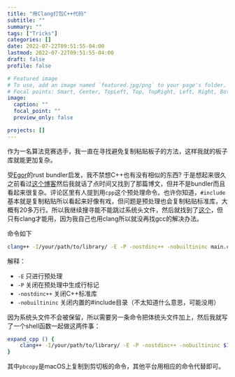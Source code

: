 ```yaml
---
title: "用Clang打包C++代码"
subtitle: ""
summary: ""
tags: ["Tricks"]
categories: []
date: 2022-07-22T09:51:55-04:00
lastmod: 2022-07-22T09:51:55-04:00
draft: false
profile: false

# Featured image
# To use, add an image named `featured.jpg/png` to your page's folder.
# Focal points: Smart, Center, TopLeft, Top, TopRight, Left, Right, BottomLeft, Bottom, BottomRight.
image:
  caption: ""
  focal_point: ""
  preview_only: false

projects: []
---
```

作为一名算法竞赛选手，我一直在寻找避免复制粘贴板子的方法，这样我就的板子库就能更加复杂。

受[Egor](https://codeforces.com/profile/Egor)的rust bundler启发，我不禁想C++也有没有相似的东西? 于是想起来很久之前看过[这个博客](https://codeforces.com/blog/entry/77139)然后我就话了点时间又找到了那篇博文，但并不是bundler而且看起来很复杂。评论区里有人提到用`cpp`这个预处理命令。也许你知道，`#include`基本就是复制粘贴所以看起来好像有戏，但问题是预处理也会复制粘贴标准库，大概有20多万行。所以我继续搜寻能不能跳过系统头文件，然后就找到了[这个](https://stackoverflow.com/a/20889599)，但只有clang才能用，因为我自己也用clang所以就没再找gcc的解决办法。

命令如下
```sh
clang++ -I/your/path/to/library/ -E -P -nostdinc++ -nobuiltininc main.cpp
```

解释：

- `-E` 只进行预处理
- `-P` 关闭在预处理中生成行标记
- `-nostdinc++` 关闭C++标准库
- `-nobuiltininc` 关闭内置的#include目录（不太知道什么意思，可能没用）

因为系统头文件不会被保留，所以需要另一条命令把体统头文件加上，然后我就写了一个shell函数一起做这两件事：

```sh
expand_cpp () {
    clang++ -I/your/path/to/library/ -E -P -nostdinc++ -nobuiltininc $1 | gsed "1s/^/#include <bits\/stdc++.h>\n/" | pbcopy
}
```

其中`pbcopy`是macOS上复制到剪切板的命令，其他平台用相应的命令代替即可。
